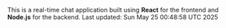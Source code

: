 This is a real-time chat application built using **React** for the frontend and **Node.js** for the backend.
Last updated: Sun May 25 00:48:58 UTC 2025
